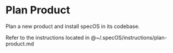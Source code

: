 <!-- Version: 1.0.1 - Add version numbers to all markdown files -->

# Plan Product

Plan a new product and install specOS in its codebase.

Refer to the instructions located in @~/.specOS/instructions/plan-product.md
